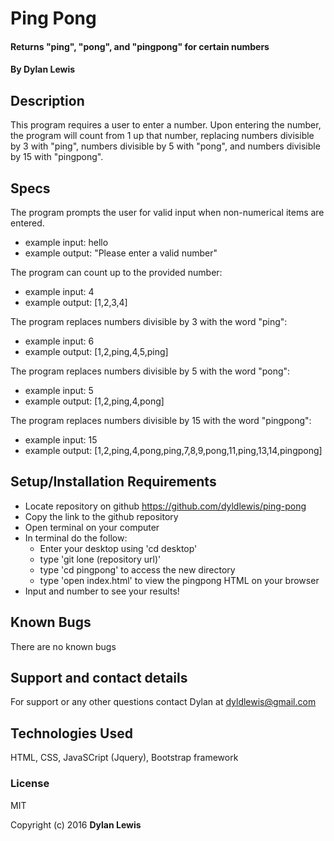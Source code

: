 # Ping Pong

#### Returns "ping", "pong", and "pingpong" for certain numbers

#### By Dylan Lewis

## Description

This program requires a user to enter a number. Upon entering the number, the program will count from 1 up that number, replacing numbers divisible by 3 with "ping", numbers divisible by 5 with "pong", and numbers divisible by 15 with "pingpong".

## Specs

The program prompts the user for valid input when non-numerical items are entered.
  - example input: hello
  - example output: "Please enter a valid number"

The program can count up to the provided number:
  - example input: 4
  - example output: [1,2,3,4]

The program replaces numbers divisible by 3 with the word "ping":
  - example input: 6
  - example output: [1,2,ping,4,5,ping]


The program replaces numbers divisible by 5 with the word "pong":
  - example input: 5
  - example output: [1,2,ping,4,pong]

The program replaces numbers divisible by 15 with the word "pingpong":
  - example input: 15
  - example output: [1,2,ping,4,pong,ping,7,8,9,pong,11,ping,13,14,pingpong]


## Setup/Installation Requirements

* Locate repository on github https://github.com/dyldlewis/ping-pong
* Copy the link to the github repository
* Open terminal on your computer
* In terminal do the follow:
  * Enter your desktop using 'cd desktop'
  * type 'git lone (repository url)'
  * type 'cd pingpong' to access the new directory
  * type 'open index.html' to view the pingpong HTML on your browser
* Input and number to see your results!

## Known Bugs

There are no known bugs

## Support and contact details

For support or any other questions contact Dylan at dyldlewis@gmail.com

## Technologies Used

HTML, CSS, JavaSCript (Jquery), Bootstrap framework

### License

MIT

Copyright (c) 2016 **Dylan Lewis**

